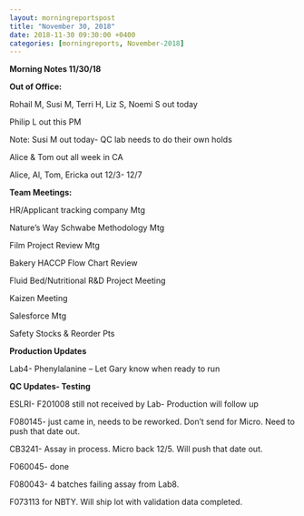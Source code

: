 ```yaml
---  
layout: morningreportspost  
title: "November 30, 2018"  
date: 2018-11-30 09:30:00 +0400  
categories: [morningreports, November-2018]  
---
```


**Morning Notes 11/30/18**

**Out of Office:**

Rohail M, Susi M, Terri H, Liz S, Noemi S out today

Philip L out this PM

Note: Susi M out today- QC lab needs to do their own holds

Alice & Tom out all week in CA

Alice, Al, Tom, Ericka out 12/3- 12/7

**Team Meetings:**

HR/Applicant tracking company Mtg

Nature’s Way Schwabe Methodology Mtg

Film Project Review Mtg

Bakery HACCP Flow Chart Review

Fluid Bed/Nutritional R&D Project Meeting

Kaizen Meeting

Salesforce Mtg

Safety Stocks & Reorder Pts

**Production Updates**

Lab4- Phenylalanine – Let Gary know when ready to run

**QC Updates- Testing**

ESLRI- F201008 still not received by Lab- Production will follow up

F080145- just came in, needs to be reworked. Don’t send for Micro. Need to push
that date out.

CB3241- Assay in process. Micro back 12/5. Will push that date out.

F060045- done

F080043- 4 batches failing assay from Lab8.

F073113 for NBTY. Will ship lot with validation data completed.
